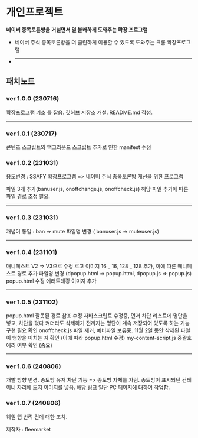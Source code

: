 # 개인프로젝트

**네이버 종목토론방을 거닐면서 덜 불쾌하게 도와주는 확장 프로그램**

-   네이버 주식 종목토론방을 더 클린하게 이용할 수 있도록 도와주는 크롬 확장프로그램
-   ***

## 패치노트

### ver 1.0.0 (230716)

확장프로그램 기초 틀 잡음.
깃허브 저장소 개설.
README.md 작성.

---

### ver 1.0.1 (230717)

콘텐츠 스크립트와 백그라운드 스크립트 추가로 인한 manifest 수정

### ver 1.0.2 (231031)

용도변경 : SSAFY 확장프로그램 => 네이버 주식 종목토론방 개선을 위한 프로그램

파일 3개 추가(banuser.js, onoffchange.js, onoffcheck.js)
해당 파일 추가에 따른 파일 경로 조정 필요.

---

### ver 1.0.3 (231031)

개념어 통일 : ban => mute
파일명 변경 ( banuser.js => muteuser.js)

---

### ver 1.0.4 (231101)

매니페스트 V2 => V3으로 수정
로고 이미지 16 _ 16, 128 _ 128 추가, 이에 따른 매니페스트 경로 추가
파일명 변경 (dpopup.html => popup.html, dpopup.js => popup.js)
popup.html 수정
에러트래킹 이미지 추가

---

### ver 1.0.5 (231102)

popup.html 잘못된 경로 참조 수정
자바스크립트 수정중, 먼저 차단 리스트에 명단을 넣고, 차단을 껐다 켜더라도 삭제하기 전까지는 명단이 계속 저장되어 있도록 하는 기능 구현 필요 확인
onoffcheck.js 파일 제거, 예비파일 보유중.
11월 2일 동안 삭제된 파일이 영향을 미치는 지 확인 (이에 따라 popup.html 수정)
my-content-script.js 중괄호 에러 여부 확인 (중요)

---

### ver 1.0.6 (240806)

개발 방향 변경.
종토방 유저 차단 기능 => 종토방 자체를 가림.
종토방이 표시되던 컨테이너 자리에 도지 이미지를 넣음. [해당 링크](https://img8.yna.co.kr/etc/inner/KR/2021/06/12/AKR20210612027700009_02_i_P2.jpg)
일단 PC 페이지에 대하여 작업함.

### ver 1.0.7 (240806)

웨일 앱 반려 건에 대한 조치. 

제작자 : fleemarket
